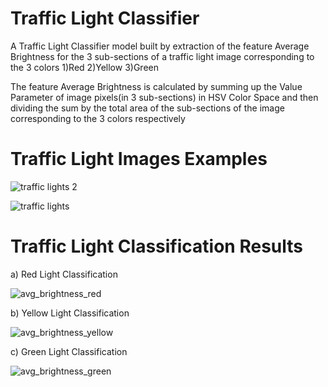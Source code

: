 # Traffic Light Classifier

A Traffic Light Classifier model built by extraction of the feature Average Brightness for the 3 sub-sections of a traffic light image
corresponding to the 3 colors 1)Red 2)Yellow 3)Green

The feature Average Brightness is calculated by summing up the Value Parameter of image pixels(in 3 sub-sections) in HSV Color Space and then dividing the sum by the total area of the sub-sections of the image corresponding to the 3 colors respectively

# Traffic Light Images Examples

![traffic lights 2](https://user-images.githubusercontent.com/25223180/46578853-13d30f80-ca25-11e8-8564-c74525dfd3e7.png)

![traffic lights](https://user-images.githubusercontent.com/25223180/46578867-411fbd80-ca25-11e8-809c-bf2f700b134e.png)

# Traffic Light Classification Results 

a) Red Light Classification

![avg_brightness_red](https://user-images.githubusercontent.com/25223180/46545611-6822a600-c8e4-11e8-9420-9702e868bd4b.png)

b) Yellow Light Classification

![avg_brightness_yellow](https://user-images.githubusercontent.com/25223180/46545806-fdbe3580-c8e4-11e8-98b6-bdc58727468f.png)

c) Green Light Classification  

![avg_brightness_green](https://user-images.githubusercontent.com/25223180/46545894-3cec8680-c8e5-11e8-860c-6e9a877a8ee7.png)



